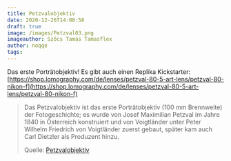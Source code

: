 ```yaml
---
title: Petzvalobjektiv
date: 2020-12-26T14:00:58
draft: true
image: /images/Petzval03.png
imageauthor: Szőcs Tamás Tamasflex
author: noqqe
tags:
---
```


Das erste Porträtobjektiv! Es gibt auch einen Replika Kickstarter:
[https://shop.lomography.com/de/lenses/petzval-80-5-art-lens/petzval-80-nikon-f](https://shop.lomography.com/de/lenses/petzval-80-5-art-lens/petzval-80-nikon-f)

> Das Petzvalobjektiv ist das erste Porträtobjektiv (100 mm Brennweite) der
> Fotogeschichte; es wurde von Josef Maximilian Petzval im Jahre 1840 in
> Österreich konstruiert und von Voigtländer unter Peter Wilhelm Friedrich von
> Voigtländer zuerst gebaut, später kam auch Carl Dietzler als Produzent hinzu.
>
> Quelle: [Petzvalobjektiv](https://de.wikipedia.org/wiki/Petzvalobjektiv)
